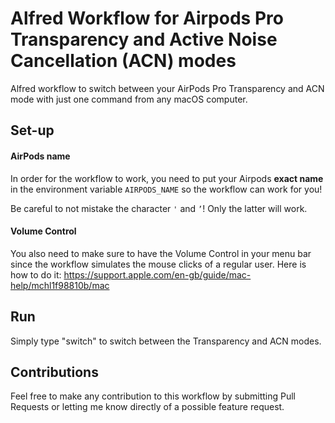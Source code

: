 # Alfred Workflow for Airpods Pro Transparency and Active Noise Cancellation (ACN) modes
Alfred workflow to switch between your AirPods Pro Transparency and ACN mode with just one command from any macOS computer.

## Set-up
#### AirPods name
In order for the workflow to work, you need to put your Airpods **exact name** in the environment variable `AIRPODS_NAME` so the workflow can work for you!

Be careful to not mistake the character `'` and `’`! Only the latter will work.

#### Volume Control
You also need to make sure to have the Volume Control in your menu bar since the workflow simulates the mouse clicks of a regular user. Here is how to do it: https://support.apple.com/en-gb/guide/mac-help/mchl1f98810b/mac

## Run
Simply type "switch" to switch between the Transparency and ACN modes.

## Contributions
Feel free to make any contribution to this workflow by submitting Pull Requests or letting me know directly of a possible feature request.
